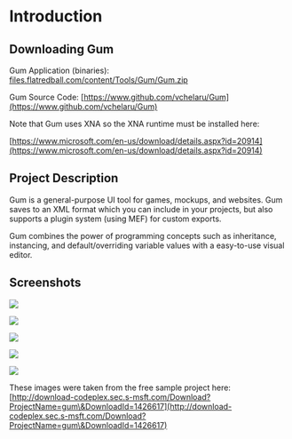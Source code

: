 # Introduction

## Downloading Gum

Gum Application (binaries): [files.flatredball.com/content/Tools/Gum/Gum.zip](https://files.flatredball.com/content/Tools/Gum/Gum.zip)

Gum Source Code: [https://www.github.com/vchelaru/Gum](https://www.github.com/vchelaru/Gum)

Note that Gum uses XNA so the XNA runtime must be installed here:

[https://www.microsoft.com/en-us/download/details.aspx?id=20914](https://www.microsoft.com/en-us/download/details.aspx?id=20914)

## Project Description

Gum is a general-purpose UI tool for games, mockups, and websites. Gum saves to an XML format which you can include in your projects, but also supports a plugin system (using MEF) for custom exports.

Gum combines the power of programming concepts such as inheritance, instancing, and default/overriding variable values with a easy-to-use visual editor.

## Screenshots

![](<.gitbook/assets/Home\_GumGifFast (1).gif>)

![](<.gitbook/assets/Home\_GumPromo1 (1).PNG>)

![](<.gitbook/assets/Home\_GumPromo2 (1).PNG>)

![](<.gitbook/assets/Home\_GumPromo3 (1).PNG>)

![](<.gitbook/assets/Home\_GumPromo4 (1).PNG>)

These images were taken from the free sample project here: [http://download-codeplex.sec.s-msft.com/Download?ProjectName=gum\&DownloadId=1426617](http://download-codeplex.sec.s-msft.com/Download?ProjectName=gum\&DownloadId=1426617)
